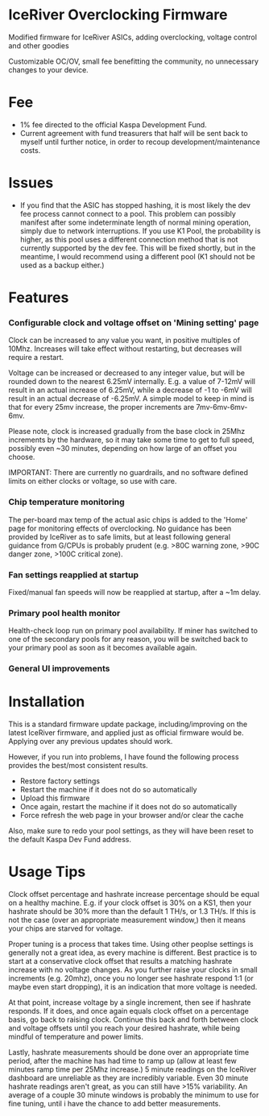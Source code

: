 # IceRiver Overclocking Firmware
Modified firmware for IceRiver ASICs, adding overclocking, voltage control and other goodies

Customizable OC/OV, small fee benefitting the community, no unnecessary changes to your device.

# Fee
* 1% fee directed to the official Kaspa Development Fund.
* Current agreement with fund treasurers that half will be sent back to myself until further notice, in order to recoup development/maintenance costs.

# Issues
* If you find that the ASIC has stopped hashing, it is most likely the dev fee process cannot connect to a pool.  This problem can possibly manifest after some indeterminate length of normal mining operation, simply due to network interruptions.  If you use K1 Pool, the probability is higher, as this pool uses a different connection method that is not currently supported by the dev fee.  This will be fixed shortly, but in the meantime, I would recommend using a different pool (K1 should not be used as a backup either.)

# Features
### Configurable clock and voltage offset on 'Mining setting' page
Clock can be increased to any value you want, in positive multiples of 10Mhz.  Increases will take effect without restarting, but decreases will require a restart.

Voltage can be increased or decreased to any integer value, but will be rounded down to the nearest 6.25mV internally.  E.g. a value of 7-12mV will result in an actual increase of 6.25mV, while a decrease of -1 to -6mV will result in an actual decrease of -6.25mV.  A simple model to keep in mind is that for every 25mv increase, the proper increments are 7mv-6mv-6mv-6mv.

Please note, clock is increased gradually from the base clock in 25Mhz increments by the hardware, so it may take some time to get to full speed, possibly even ~30 minutes, depending on how large of an offset you choose.

IMPORTANT: There are currently no guardrails, and no software defined limits on either clocks or voltage, so use with care.

### Chip temperature monitoring
The per-board max temp of the actual asic chips is added to the 'Home' page for monitoring effects of overclocking.  No guidance has been provided by IceRiver as to safe limits, but at least following general guidance from G/CPUs is probably prudent (e.g. >80C warning zone, >90C danger zone, >100C critical zone).

### Fan settings reapplied at startup
Fixed/manual fan speeds will now be reapplied at startup, after a ~1m delay.

### Primary pool health monitor
Health-check loop run on primary pool availability.  If miner has switched to one of the secondary pools for any reason, you will be switched back to your primary pool as soon as it becomes available again.

### General UI improvements

# Installation
This is a standard firmware update package, including/improving on the latest IceRiver firmware, and applied just as official firmware would be.  Applying over any previous updates should work.

However, if you run into problems, I have found the following process provides the best/most consistent results.
* Restore factory settings
* Restart the machine if it does not do so automatically
* Upload this firmware
* Once again, restart the machine if it does not do so automatically
* Force refresh the web page in your browser and/or clear the cache

Also, make sure to redo your pool settings, as they will have been reset to the default Kaspa Dev Fund address.

# Usage Tips
Clock offset percentage and hashrate increase percentage should be equal on a healthy machine.  E.g. if your clock offset is 30% on a KS1, then your hashrate should be 30% more than the default 1 TH/s, or 1.3 TH/s.  If this is not the case (over an appropriate measurement window,) then it means your chips are starved for voltage.

Proper tuning is a process that takes time.  Using other peoplse settings is generally not a great idea, as every machine is different.  Best practice is to start at a conservative clock offset that results a matching hashrate increase with no voltage changes.  As you further raise your clocks in small increments (e.g. 20mhz), once you no longer see hashrate respond 1:1 (or maybe even start dropping), it is an indication that more voltage is needed.  

At that point, increase voltage by a single increment, then see if hashrate responds.  If it does, and once again equals clock offset on a percentage basis, go back to raising clock.  Continue this back and forth between clock and voltage offsets until you reach your desired hashrate, while being mindful of temperature and power limits.

Lastly, hashrate measurements should be done over an appropriate time period, after the machine has had time to ramp up (allow at least few minutes ramp time per 25Mhz increase.)  5 minute readings on the IceRiver dashboard are unreliable as they are incredibly variable.  Even 30 minute hashrate readings aren't great, as you can still have >15% variability.  An average of a couple 30 minute windows is probably the minimum to use for fine tuning, until i have the chance to add better measurements.
